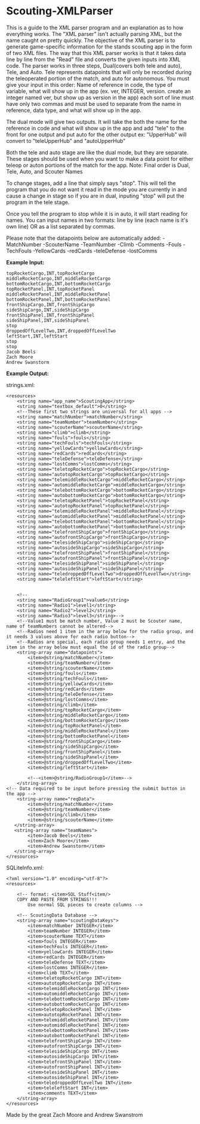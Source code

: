 # Scouting-XMLParser
This is a guide to the XML parser program and an explanation as to how everything works.
The "XML parser" isn't actually parsing XML, but the name caught on pretty quickly.
The objective of the XML parser is to generate game-specific information for the stands scouting app in
the form of two XML files.
The way that this XML parser works is that it takes data line by line from the "Read" file and converts the given inputs into XML code.
The parser works in three steps, Dual(covers both tele and auto), Tele, and Auto. Tele represents datapoints that will only be
recorded during the teleoperated portion of the match, and auto for autonomous.
You must give your input in this order: Name of reference in code, the type of variable, what will show up in the app
(ex. ver, INTEGER, version. create an integer named ver, but show up as version in the app)
each sort of line must have only two commas and must be used to separate from the name in reference, data type, and
what will show up in the app.

The dual mode will give two outputs. It will take the both the name for the reference in code and what will show
up in the app and add "tele" to the front for one output and put auto for the other output
ex: "UpperHub" will convert to "teleUpperHub" and "autoUpperHub"

Both the tele and auto stage are like the dual mode, but they are separate. These stages should be used when you want to make
a data point for either teleop or auton portions of the match for the app.
Note: Final order is Dual, Tele, Auto, and Scouter Names

To change stages, add a line that simply says "stop". This will tell the program that you do not want it
read in the mode you are currently in and cause a change in stage so if you are in dual, inputing "stop" will put
the program in the tele stage.

Once you tell the program to stop while it is in auto, it will start reading for names. You can input names in two formats:
line by line (each name is it's own line) OR as a list separated by commas.

Please note that the datapoints below are automatically added:
-MatchNumber
-ScouterName
-TeamNumber
-Climb
-Comments
-Fouls
-TechFouls
-YellowCards
-redCards
-teleDefense
-lostComms

**Example Input:**
```
topRocketCargo,INT,topRocketCargo
middleRocketCargo,INT,middleRocketCargo
bottomRocketCargo,INT,bottomRocketCargo
topRocketPanel,INT,topRocketPanel
middleRocketPanel,INT,middleRocketPanel
bottomRocketPanel,INT,bottomRocketPanel
frontShipCargo,INT,frontShipCargo
sideShipCargo,INT,sideShipCargo
frontShipPanel,INT,frontShipPanel
sideShipPanel,INT,sideShipPanel
stop
droppedOffLevelTwo,INT,droppedOffLevelTwo
leftStart,INT,leftStart
stop
stop
Jacob Beels
Zach Moore
Andrew Swanstorm
```
**Example Output:**

strings.xml:
```
<resources>
    <string name="app_name">ScoutingApp</string>
    <string name="textbox_default">0</string>
    <!--These first two strings are universal for all apps -->
    <string name="matchNumber">matchNumber</string>
    <string name="teamNumber">teamNumber</string>
    <string name="scouterName">scouterName</string>
    <string name="climb">climb</string>
    <string name="fouls">fouls</string>
    <string name="techFouls">techFouls</string>
    <string name="yellowCards">yellowCards</string>
    <string name="redCards">redCards</string>
    <string name="teleDefense">teleDefense</string>
    <string name="lostComms">lostComms</string>
    <string name="teletopRocketCargo">topRocketCargo</string>
    <string name="autotopRocketCargo">topRocketCargo</string>
    <string name="telemiddleRocketCargo">middleRocketCargo</string>
    <string name="automiddleRocketCargo">middleRocketCargo</string>
    <string name="telebottomRocketCargo">bottomRocketCargo</string>
    <string name="autobottomRocketCargo">bottomRocketCargo</string>
    <string name="teletopRocketPanel">topRocketPanel</string>
    <string name="autotopRocketPanel">topRocketPanel</string>
    <string name="telemiddleRocketPanel">middleRocketPanel</string>
    <string name="automiddleRocketPanel">middleRocketPanel</string>
    <string name="telebottomRocketPanel">bottomRocketPanel</string>
    <string name="autobottomRocketPanel">bottomRocketPanel</string>
    <string name="telefrontShipCargo">frontShipCargo</string>
    <string name="autofrontShipCargo">frontShipCargo</string>
    <string name="telesideShipCargo">sideShipCargo</string>
    <string name="autosideShipCargo">sideShipCargo</string>
    <string name="telefrontShipPanel">frontShipPanel</string>
    <string name="autofrontShipPanel">frontShipPanel</string>
    <string name="telesideShipPanel">sideShipPanel</string>
    <string name="autosideShipPanel">sideShipPanel</string>
    <string name="teledroppedOffLevelTwo">droppedOffLevelTwo</string>
    <string name="teleleftStart">leftStart</string>


    <!--
    <string name="RadioGroup1">value6</string>
    <string name="Radio1">level1</string>
    <string name="Radio2">level2</string>
    <string name="Radio3">level3</string>-->
    <!--Value1 must be match number, Value 2 must be Scouter name, name of teamNumbers cannot be altered-->
    <!--Radios need 1 item in the array below for the radio group, and it needs 3 values above for each radio button-->
    <!--Radios are special, each radio group needs 1 entry, and the item in the array below must equal the id of the radio group-->
    <string-array name="datapoints">
        <item>@string/matchNumber</item>
        <item>@string/teamNumber</item>
        <item>@string/scouterName</item>
        <item>@string/fouls</item>
        <item>@string/techFouls</item>
        <item>@string/yellowCards</item>
        <item>@string/redCards</item>
        <item>@string/teleDefense</item>
        <item>@string/lostComms</item>
        <item>@string/climb</item>
        <item>@string/topRocketCargo</item>
        <item>@string/middleRocketCargo</item>
        <item>@string/bottomRocketCargo</item>
        <item>@string/topRocketPanel</item>
        <item>@string/middleRocketPanel</item>
        <item>@string/bottomRocketPanel</item>
        <item>@string/frontShipCargo</item>
        <item>@string/sideShipCargo</item>
        <item>@string/frontShipPanel</item>
        <item>@string/sideShipPanel</item>
        <item>@string/droppedOffLevelTwo</item>
        <item>@string/leftStart</item>

        <!--<item>@string/RadioGroup1</item>-->
    </string-array>
<!-- Data required to be input before pressing the submit button in the app -->
    <string-array name="reqData">
        <item>@string/matchNumber</item>
        <item>@string/teamNumber</item>
        <item>@string/climb</item>
        <item>@string/scouterName</item>
   </string-array>
   <string-array name="teamNames"> 
        <item>Jacob Beels</item>
        <item>Zach Moore</item>
        <item>Andrew Swanstorm</item>
   </string-array> 
</resources>
```
SQLiteInfo.xml:
```
<?xml version="1.0" encoding="utf-8"?>
<resources>

    <!-- format: <item>SQL Stuff<item/>
    COPY AND PASTE FROM STRINGS!!!
        Use normal SQL pieces to create columns -->

    <!-- ScoutingData Database -->
    <string-array name="scoutingDataKeys">
        <item>matchNumber INTEGER</item>
        <item>teamNumber INTEGER</item>
        <item>scouterName TEXT</item>
        <item>fouls INTEGER</item>
        <item>techFouls INTEGER</item>
        <item>yellowCards INTEGER</item>
        <item>redCards INTEGER</item>
        <item>teleDefense TEXT</item>
        <item>lostComms INTEGER</item>
        <item>climb TEXT</item>
        <item>teletopRocketCargo INT</item>
        <item>autotopRocketCargo INT</item>
        <item>telemiddleRocketCargo INT</item>
        <item>automiddleRocketCargo INT</item>
        <item>telebottomRocketCargo INT</item>
        <item>autobottomRocketCargo INT</item>
        <item>teletopRocketPanel INT</item>
        <item>autotopRocketPanel INT</item>
        <item>telemiddleRocketPanel INT</item>
        <item>automiddleRocketPanel INT</item>
        <item>telebottomRocketPanel INT</item>
        <item>autobottomRocketPanel INT</item>
        <item>telefrontShipCargo INT</item>
        <item>autofrontShipCargo INT</item>
        <item>telesideShipCargo INT</item>
        <item>autosideShipCargo INT</item>
        <item>telefrontShipPanel INT</item>
        <item>autofrontShipPanel INT</item>
        <item>telesideShipPanel INT</item>
        <item>autosideShipPanel INT</item>
        <item>teledroppedOffLevelTwo INT</item>
        <item>teleleftStart INT</item>
        <item>comments TEXT</item>
    </string-array>
</resources>
```



Made by the great Zach Moore and Andrew Swanstrom